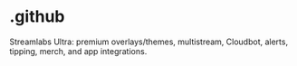 # .github
Streamlabs Ultra: premium overlays/themes, multistream, Cloudbot, alerts, tipping, merch, and app integrations.
